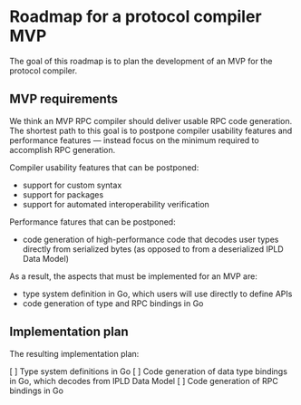 # Roadmap for a protocol compiler MVP

The goal of this roadmap is to plan the development of an MVP for the protocol compiler.

## MVP requirements

We think an MVP RPC compiler should deliver usable RPC code generation. The shortest path to this goal is to postpone compiler usability features and performance features — instead focus on the minimum required to accomplish RPC generation.

Compiler usability features that can be postponed:
- support for custom syntax
- support for packages
- support for automated interoperability verification

Performance fatures that can be postponed:
- code generation of high-performance code that decodes user types directly from serialized bytes (as opposed to from a deserialized IPLD Data Model)

As a result, the aspects that must be implemented for an MVP are:
- type system definition in Go, which users will use directly to define APIs
- code generation of type and RPC bindings in Go

## Implementation plan

The resulting implementation plan:

[ ] Type system definitions in Go
[ ] Code generation of data type bindings in Go, which decodes from IPLD Data Model
[ ] Code generation of RPC bindings in Go
